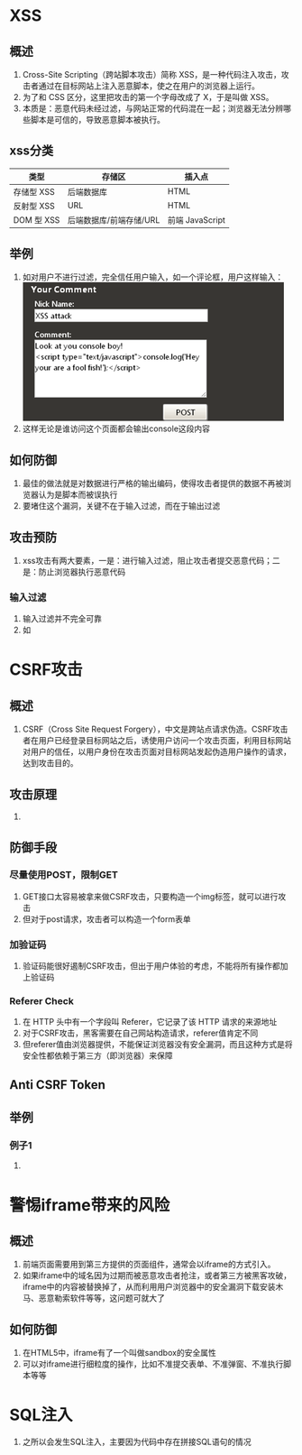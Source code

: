 # XSS



## 概述

1. Cross-Site Scripting（跨站脚本攻击）简称 XSS，是一种代码注入攻击，攻击者通过在目标网站上注入恶意脚本，使之在用户的浏览器上运行。
2. 为了和 CSS 区分，这里把攻击的第一个字母改成了 X，于是叫做 XSS。
3. 本质是：恶意代码未经过滤，与网站正常的代码混在一起；浏览器无法分辨哪些脚本是可信的，导致恶意脚本被执行。

## xss分类

| 类型       | 存储区                  | 插入点          |
| ---------- | ----------------------- | --------------- |
| 存储型 XSS | 后端数据库              | HTML            |
| 反射型 XSS | URL                     | HTML            |
| DOM 型 XSS | 后端数据库/前端存储/URL | 前端 JavaScript |

## 举例

1. 如对用户不进行过滤，完全信任用户输入，如一个评论框，用户这样输入：![1557327281590](README.assets/1557327281590.png)
2. 这样无论是谁访问这个页面都会输出console这段内容

## 如何防御

1. 最佳的做法就是对数据进行严格的输出编码，使得攻击者提供的数据不再被浏览器认为是脚本而被误执行
2. 要堵住这个漏洞，关键不在于输入过滤，而在于输出过滤 

## 攻击预防

1. xss攻击有两大要素，一是：进行输入过滤，阻止攻击者提交恶意代码；二是：防止浏览器执行恶意代码

### 输入过滤

1. 输入过滤并不完全可靠
2. 如

# CSRF攻击

## 概述

1. CSRF（Cross Site Request Forgery），中文是跨站点请求伪造。CSRF攻击者在用户已经登录目标网站之后，诱使用户访问一个攻击页面，利用目标网站对用户的信任，以用户身份在攻击页面对目标网站发起伪造用户操作的请求，达到攻击目的。

## 攻击原理

1. 

## 防御手段

### 尽量使用POST，限制GET

1. GET接口太容易被拿来做CSRF攻击，只要构造一个img标签，就可以进行攻击
2. 但对于post请求，攻击者可以构造一个form表单

### 加验证码

1. 验证码能很好遏制CSRF攻击，但出于用户体验的考虑，不能将所有操作都加上验证码

### Referer Check

1. 在 HTTP 头中有一个字段叫 Referer，它记录了该 HTTP 请求的来源地址
2. 对于CSRF攻击，黑客需要在自己网站构造请求，referer值肯定不同
3. 但referer值由浏览器提供，不能保证浏览器没有安全漏洞，而且这种方式是将安全性都依赖于第三方（即浏览器）来保障

## Anti CSRF Token



## 举例

### 例子1

1. 

# 警惕iframe带来的风险

## 概述

1. 前端页面需要用到第三方提供的页面组件，通常会以iframe的方式引入。
2. 如果iframe中的域名因为过期而被恶意攻击者抢注，或者第三方被黑客攻破，iframe中的内容被替换掉了，从而利用用户浏览器中的安全漏洞下载安装木马、恶意勒索软件等等，这问题可就大了 

## 如何防御

1. 在HTML5中，iframe有了一个叫做sandbox的安全属性 
2. 可以对iframe进行细粒度的操作，比如不准提交表单、不准弹窗、不准执行脚本等等 





# SQL注入

1. 之所以会发生SQL注入，主要因为代码中存在拼接SQL语句的情况 